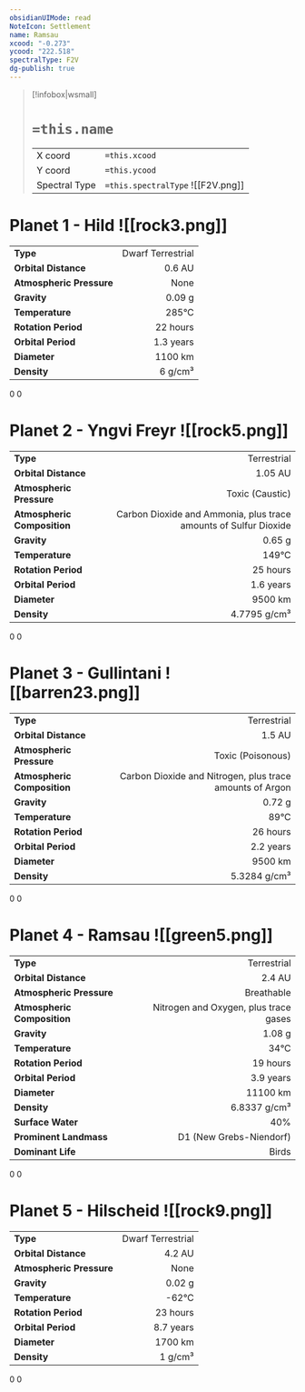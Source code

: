```yaml
---
obsidianUIMode: read
NoteIcon: Settlement
name: Ramsau
xcood: "-0.273"
ycood: "222.518"
spectralType: F2V
dg-publish: true
---
```

> [!infobox|wsmall]
> # `=this.name`
> | | |
> | - | - |
> | X coord | `=this.xcood` |
> | Y coord| `=this.ycood` |
> | Spectral Type | `=this.spectralType` ![[F2V.png]] |

# Planet 1 - Hild ![[rock3.png]]
|                             |                           |
| --------------------------- | -------------------------:|
| **Type**                    |             Dwarf Terrestrial |
| **Orbital Distance**        |   0.6 AU |
| **Atmospheric Pressure**    |       None |
| **Gravity**                 |        0.09 g |
| **Temperature**             |    285°C |
| **Rotation Period**         |  22 hours |
| **Orbital Period** | 1.3 years |
| **Diameter**                |      1100 km | 
| **Density**                 |    6 g/cm³ |



0
0



# Planet 2 - Yngvi Freyr ![[rock5.png]]
|                             |                           |
| --------------------------- | -------------------------:|
| **Type**                    |             Terrestrial |
| **Orbital Distance**        |   1.05 AU |
| **Atmospheric Pressure**    |       Toxic (Caustic) |
| **Atmospheric Composition** |      Carbon Dioxide and Ammonia, plus trace amounts of Sulfur Dioxide |
| **Gravity**                 |        0.65 g |
| **Temperature**             |    149°C |
| **Rotation Period**         |  25 hours |
| **Orbital Period** | 1.6 years |
| **Diameter**                |      9500 km | 
| **Density**                 |    4.7795 g/cm³ |



0
0



# Planet 3 - Gullintani ![[barren23.png]]
|                             |                           |
| --------------------------- | -------------------------:|
| **Type**                    |             Terrestrial |
| **Orbital Distance**        |   1.5 AU |
| **Atmospheric Pressure**    |       Toxic (Poisonous) |
| **Atmospheric Composition** |      Carbon Dioxide and Nitrogen, plus trace amounts of Argon |
| **Gravity**                 |        0.72 g |
| **Temperature**             |    89°C |
| **Rotation Period**         |  26 hours |
| **Orbital Period** | 2.2 years |
| **Diameter**                |      9500 km | 
| **Density**                 |    5.3284 g/cm³ |



0
0



# Planet 4 - Ramsau ![[green5.png]]
|                             |                           |
| --------------------------- | -------------------------:|
| **Type**                    |             Terrestrial |
| **Orbital Distance**        |   2.4 AU |
| **Atmospheric Pressure**    |       Breathable |
| **Atmospheric Composition** |      Nitrogen and Oxygen, plus trace gases |
| **Gravity**                 |        1.08 g |
| **Temperature**             |    34°C |
| **Rotation Period**         |  19 hours |
| **Orbital Period** | 3.9 years |
| **Diameter**                |      11100 km | 
| **Density**                 |    6.8337 g/cm³ |
| **Surface Water**           |           40% | 
| **Prominent Landmass**      |         D1 (New Grebs-Niendorf) | 
| **Dominant Life**           |         Birds |



0
0



# Planet 5 - Hilscheid ![[rock9.png]]
|                             |                           |
| --------------------------- | -------------------------:|
| **Type**                    |             Dwarf Terrestrial |
| **Orbital Distance**        |   4.2 AU |
| **Atmospheric Pressure**    |       None |
| **Gravity**                 |        0.02 g |
| **Temperature**             |    -62°C |
| **Rotation Period**         |  23 hours |
| **Orbital Period** | 8.7 years |
| **Diameter**                |      1700 km | 
| **Density**                 |    1 g/cm³ |



0
0



